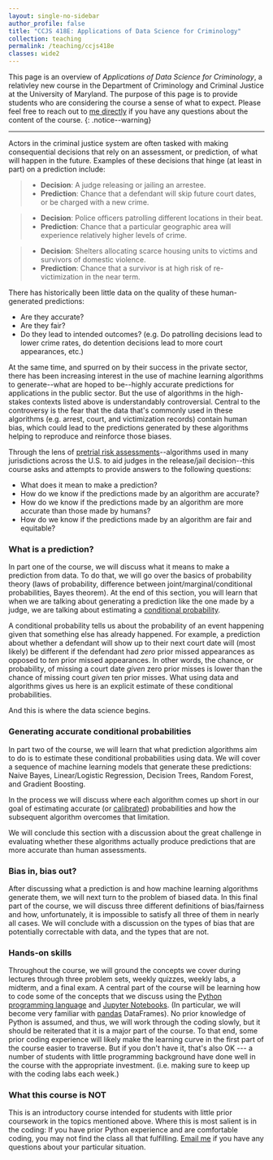 ```yaml
---
layout: single-no-sidebar
author_profile: false
title: "CCJS 418E: Applications of Data Science for Criminology"
collection: teaching
permalink: /teaching/ccjs418e
classes: wide2
---
```


This page is an overview of *Applications of Data Science for Criminology*, a relativley new course in the Department of Criminology and Criminal Justice at the University of Maryland. The purpose of this page is to provide students who are considering the course a sense of what to expect. Please feel free to reach out to [me directly](mailto:zjelveh@umd.edu) if you have any questions about the content of the course.
{: .notice--warning}

---

Actors in the criminal justice system are often tasked with making consequential decisions that rely on an assessment, or prediction, of what will happen in the future. Examples of these decisions that hinge (at least in part) on a prediction include:  
 > - **Decision**: A judge releasing or jailing an arrestee. 
 > - **Prediction**: Chance that a defendant will skip future court dates, or be charged with a new crime. 


 > - **Decision**: Police officers patrolling different locations in their beat. 
 > - **Prediction**: Chance that a particular geographic area will experience relatively higher levels of crime. 


 > - **Decision**: Shelters allocating scarce housing units to victims and survivors of domestic violence. 
 > - **Prediction**: Chance that a survivor is at high risk of re-victimization in the near term. 
 
 There has historically been little data on the quality of these human-generated predictions:
 - Are they accurate?
 - Are they fair? 
 - Do they lead to intended outcomes? (e.g. Do patrolling decisions lead to lower crime rates, do detention decisions lead to more court appearances, etc.) 

 At the same time, and spurred on by their success in the private sector, there has been increasing interest in the use of machine learning algorithms to generate--what are hoped to be--highly accurate predictions for applications in the public sector. But the use of algorithms in the high-stakes contexts listed above is understandably controversial. Central to the controversy is the fear that the data that's commonly used in these algorithms (e.g. arrest, court, and victimization records) contain human bias, which could lead to the predictions generated by these algorithms helping to reproduce and reinforce those biases. 

Through the lens of [pretrial risk assessments](https://advancingpretrial.org/pretrial-justice/pretrial-justice/)--algorithms used in many jurisdictions across the U.S. to aid judges in the release/jail decision--this course asks and attempts to provide answers to the following questions:
 - What does it mean to make a prediction?
 - How do we know if the predictions made by an algorithm are accurate? 
 - How do we know if the predictions made by an algorithm are more accurate than those made by humans?
 - How do we know if the predictions made by an algorithm are fair and equitable?

### What is a prediction?
In part one of the course, we will discuss what it means to make a prediction from data. To do that, we will go over the basics of probability theory (laws of probability, difference between joint/marginal/conditional probabilities, Bayes theorem). At the end of this section, you will learn that when we are talking about generating a prediction like the one made by a judge, we are talking about estimating a [conditional probability](https://www.khanacademy.org/commoncore/grade-HSS-S-CP). 

A conditional probability tells us about the probability of an event happening given that something else has already happened. For example, a prediction about whether a defendant will show up to their next court date will (most likely) be different if the defendant had *zero* prior missed appearances as opposed to *ten* prior missed appearances. In other words, the chance, or probability, of missing a court date *given* zero prior misses is lower than the chance of missing court *given* ten prior misses. What using data and algorithms gives us here is an explicit estimate of these conditional probabilities.  

And this is where the data science begins.

### Generating accurate conditional probabilities
In part two of the course, we will learn that what prediction algorithms aim to do is to estimate these conditional probabilities using data. We will cover a sequence of machine learning models that generate these predictions: Naive Bayes, Linear/Logistic Regression, Decision Trees, Random Forest, and Gradient Boosting.  

In the process we will discuss where each algorithm comes up short in our goal of estimating accurate (or [calibrated](https://projects.fivethirtyeight.com/checking-our-work/)) probabilities and how the subsequent algorithm overcomes that limitation. 

We will conclude this section with a discussion about the great challenge in evaluating whether these algorithms actually produce predictions that are more accurate than human assessments.  

### Bias in, bias out?
After discussing what a prediction is and how machine learning algorithms generate them, we will next turn to the problem of biased data. In this final part of the course, we will discuss three different definitions of bias/fairness and how, unfortunately, it is impossible to satisfy all three of them in nearly all cases. We will conclude with a discussion on the types of bias that are potentially correctable with data, and the types that are not. 

### Hands-on skills
Throughout the course, we will ground the concepts we cover during lectures through three problem sets, weekly quizzes, weekly labs, a midterm, and a final exam. A central part of the course will be learning how to code some of the concepts that we discuss using the [Python](https://www.youtube.com/watch?v=kqtD5dpn9C8) [programming language](https://wiki.python.org/moin/BeginnersGuide/NonProgrammers) and [Jupyter Notebooks](https://jupyter.org/try-jupyter/retro/notebooks/?path=notebooks/Intro.ipynb). (In particular, we will become very familiar with [pandas](https://www.learndatasci.com/tutorials/python-pandas-tutorial-complete-introduction-for-beginners/) DataFrames). No prior knowledge of Python is assumed, and thus, we will work through the coding slowly, but it should be reiterated that it is a major part of the course. To that end, some prior coding experience will likely make the learning curve in the first part of the course easier to traverse. But if you don't have it, that's also OK --- a number of students with little programming background have done well in the course with the appropriate investment. (i.e. making sure to keep up with the coding labs each week.) 

### What this course is NOT
This is an introductory course intended for students with little prior coursework in the topics mentioned above. Where this is most salient is in the coding: If you have prior Python experience and are comfortable coding, you may not find the class all that fulfilling. [Email me](mailto:zjelveh@umd.edu) if you have any questions about your particular situation.


